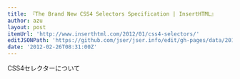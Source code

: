 ```yaml
---
title: 『The Brand New CSS4 Selectors Specification | InsertHTML』
author: azu
layout: post
itemUrl: 'http://www.inserthtml.com/2012/01/css4-selectors/'
editJSONPath: 'https://github.com/jser/jser.info/edit/gh-pages/data/2012/02/index.json'
date: '2012-02-26T08:31:00Z'
---
```

CSS4セレクターについて
